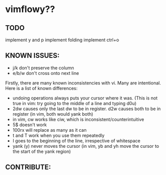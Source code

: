 # vimflowy?? #

## TODO ##

implement y and p
implement folding
implement ctrl+o

## KNOWN ISSUES: ##

- j/k don't preserve the column
- e/b/w don't cross onto next line

Firstly, there are many known inconsistencies with vi.  Many are intentional.  Here is a list of known differences:
- undoing operations always puts your cursor where it was.  (This is not true in vim: try going to the middle of a line and typing d0u)
- 2dw causes only the last dw to be in register.  d2w causes both to be in register (in vim, both would yank both)
- in vim, cw works like ciw, which is inconsistent/counterintuitive
- 5$ doesn't work
- 100rx will replace as many as it can
- t and T work when you use them repeatedly
- I goes to the beginning of the line, irrespective of whitespace
- yank (y) never moves the cursor (in vim, yb and yh move the cursor to the start of the yank region)

## CONTRIBUTE: ##

